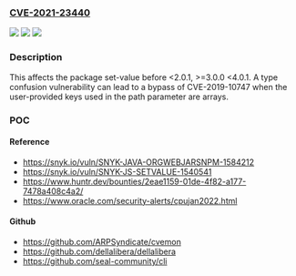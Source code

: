 ### [CVE-2021-23440](https://cve.mitre.org/cgi-bin/cvename.cgi?name=CVE-2021-23440)
![](https://img.shields.io/static/v1?label=Product&message=set-value&color=blue)
![](https://img.shields.io/static/v1?label=Version&message=n%2Fa&color=blue)
![](https://img.shields.io/static/v1?label=Vulnerability&message=Prototype%20Pollution&color=brighgreen)

### Description

This affects the package set-value before <2.0.1, >=3.0.0 <4.0.1. A type confusion vulnerability can lead to a bypass of CVE-2019-10747 when the user-provided keys used in the path parameter are arrays.

### POC

#### Reference
- https://snyk.io/vuln/SNYK-JAVA-ORGWEBJARSNPM-1584212
- https://snyk.io/vuln/SNYK-JS-SETVALUE-1540541
- https://www.huntr.dev/bounties/2eae1159-01de-4f82-a177-7478a408c4a2/
- https://www.oracle.com/security-alerts/cpujan2022.html

#### Github
- https://github.com/ARPSyndicate/cvemon
- https://github.com/dellalibera/dellalibera
- https://github.com/seal-community/cli

